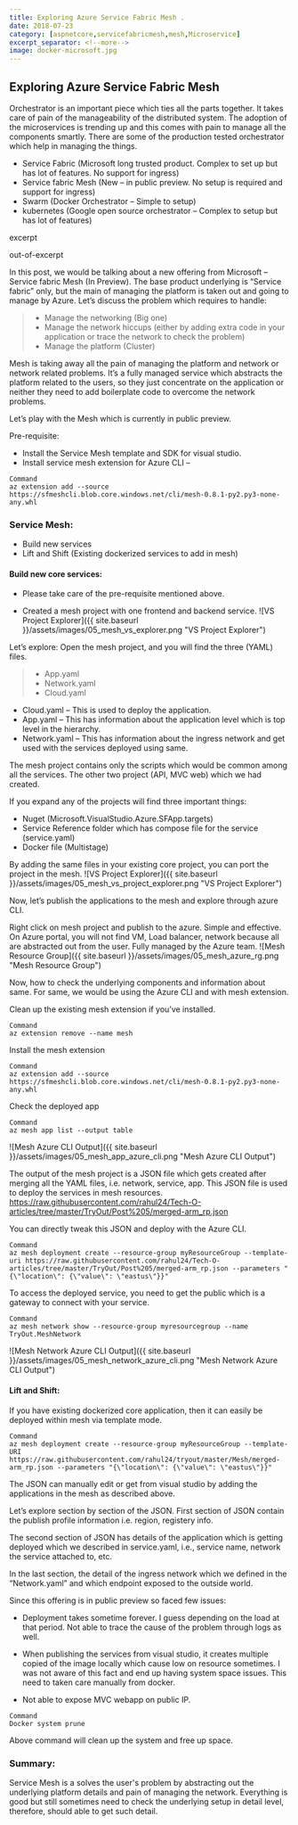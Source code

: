 ```yaml
---
title: Exploring Azure Service Fabric Mesh .
date: 2018-07-23
category: [aspnetcore,servicefabricmesh,mesh,Microservice]
excerpt_separator: <!--more-->
image: docker-microsoft.jpg
---
```


## Exploring Azure Service Fabric Mesh 

Orchestrator is an important piece which ties all the parts together. It takes care of pain of the manageability of the distributed system. The adoption of the microservices is trending up and this comes with pain to manage all the components smartly. There are some of the production tested orchestrator which help in managing the things.

+ Service Fabric (Microsoft long trusted product. Complex to set up but has lot of features. No support for ingress)
+ Service fabric Mesh (New – in public preview. No setup is required and support for ingress)
+ Swarm (Docker Orchestrator – Simple to setup)
+ kubernetes (Google open source orchestrator – Complex to setup but has lot of features)

excerpt
<!--more-->
out-of-excerpt

In this post, we would be talking about a new offering from Microsoft – Service fabric Mesh (In Preview). The base product underlying is “Service fabric” only, but the main of managing the platform is taken out and going to manage by Azure. Let’s discuss the problem which requires to handle:

> * Manage the networking (Big one)
> * Manage the network hiccups (either by adding extra code in your application or trace the network to check the problem) 
> * Manage the platform (Cluster)

Mesh is taking away all the pain of managing the platform and network or network related problems. It’s a fully managed service which abstracts the platform related to the users, so they just concentrate on the application or neither they need to add boilerplate code to overcome the network problems.

Let’s play with the Mesh which is currently in public preview.

Pre-requisite:
+ Install the Service Mesh template and SDK for visual studio.
+ Install service mesh extension for Azure CLI – 

```
Command
az extension add --source https://sfmeshcli.blob.core.windows.net/cli/mesh-0.8.1-py2.py3-none-any.whl
```

### Service Mesh:
+ Build new services
+ Lift and Shift (Existing dockerized services to add in mesh)


#### Build new core services:

* Please take care of the pre-requisite mentioned above.

* Created a mesh project with one frontend and backend service.
![VS Project Explorer]({{ site.baseurl }}/assets/images/05_mesh_vs_explorer.png "VS Project Explorer")
 

Let’s explore:
Open the mesh project, and you will find the three (YAML) files.
> * App.yaml
> * Network.yaml
> * Cloud.yaml

* Cloud.yaml – This is used to deploy the application.
* App.yaml – This has information about the application level which is top level in the hierarchy.
* Network.yaml – This has information about the ingress network and get used with the services deployed using same.

The mesh project contains only the scripts which would be common among all the services. The other two project (API, MVC web) which we had created.

If you expand any of the projects will find three important things:
+ Nuget (Microsoft.VisualStudio.Azure.SFApp.targets)
+ Service Reference folder which has compose file for the service (service.yaml)
+ Docker file (Multistage) 

By adding the same files in your existing core project, you can port the project in the mesh.
![VS Project Explorer]({{ site.baseurl }}/assets/images/05_mesh_vs_project_explorer.png "VS Project Explorer")

Now, let’s publish the applications to the mesh and explore through azure CLI.

Right click on mesh project and publish to the azure. Simple and effective. On Azure portal, you will not find VM, Load balancer, network because all are abstracted out from the user. Fully managed by the Azure team.
![Mesh Resource Group]({{ site.baseurl }}/assets/images/05_mesh_azure_rg.png "Mesh Resource Group")

Now, how to check the underlying components and information about same. For same, we would be using the Azure CLI and with mesh extension.

Clean up the existing mesh extension if you’ve installed.
```
Command
az extension remove --name mesh
```

Install the mesh extension
```
Command
az extension add --source https://sfmeshcli.blob.core.windows.net/cli/mesh-0.8.1-py2.py3-none-any.whl
```

Check the deployed app 
```
Command
az mesh app list --output table
```
![Mesh Azure CLI Output]({{ site.baseurl }}/assets/images/05_mesh_app_azure_cli.png "Mesh Azure CLI Output")

The output of the mesh project is a JSON file which gets created after merging all the YAML files, i.e. network, service, app. This JSON file is used to deploy the services in mesh resources. 
https://raw.githubusercontent.com/rahul24/Tech-O-articles/tree/master/TryOut/Post%205/merged-arm_rp.json

You can directly tweak this JSON and deploy with the Azure CLI.

```
Command
az mesh deployment create --resource-group myResourceGroup --template-uri https://raw.githubusercontent.com/rahul24/Tech-O-articles/tree/master/TryOut/Post%205/merged-arm_rp.json --parameters "{\"location\": {\"value\": \"eastus\"}}" 
```

To access the deployed service, you need to get the public which is a gateway to connect with your service.
```
Command 
az mesh network show --resource-group myresourcegroup --name TryOut.MeshNetwork
```
![Mesh Network Azure CLI Output]({{ site.baseurl }}/assets/images/05_mesh_network_azure_cli.png "Mesh Network Azure CLI Output")

#### Lift and Shift:

If you have existing dockerized core application, then it can easily be deployed within mesh via template mode.
```
Command
az mesh deployment create --resource-group myResourceGroup --template-URI https://raw.githubusercontent.com/rahul24/tryout/master/Mesh/merged-arm_rp.json --parameters "{\"location\": {\"value\": \"eastus\"}}"
```

The JSON can manually edit or get from visual studio by adding the applications in the mesh as described above.
<script src="https://gist.github.com/rahul24/d699c68a84ad914b08d815774a7995d3.js"></script>

 Let’s explore section by section of the JSON.
First section of JSON contain the publish profile information i.e. region, registery info.
<script src="https://gist.github.com/rahul24/399e38aabf2f191681b7674963465410.js"></script>

The second section of JSON has details of the application which is getting deployed which we described in service.yaml, i.e., service name, network the service attached to, etc. 

<script src="https://gist.github.com/rahul24/e640cc648346224e77dbe18e35b0088d.js"></script>

In the last section, the detail of the ingress network which we defined in the “Network.yaml” and which endpoint exposed to the outside world.
<script src="https://gist.github.com/rahul24/3526296dccc49304991b64eac49d1874.js"></script>


Since this offering is in public preview so faced few issues:

+ Deployment takes sometime forever. I guess depending on the load at that period. Not able to trace the cause of the problem through logs as well.

+ When publishing the services from visual studio, it creates multiple copied of the image locally which cause low on resource sometimes. I was not aware of this fact and end up having system space issues. This need to taken care manually from docker.

+ Not able to expose MVC webapp on public IP.

```
Command
Docker system prune
```
Above command will clean up the system and free up space.


### Summary:
Service Mesh is a solves the user's problem by abstracting out the underlying platform details and pain of managing the network. Everything is good but still sometimes need to check the underlying setup in detail level, therefore, should able to get such detail. 
